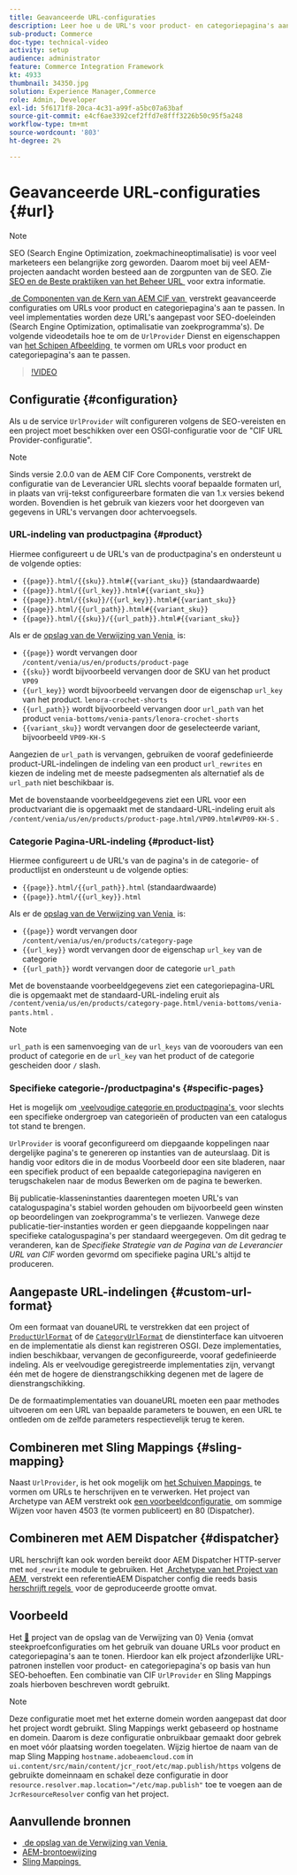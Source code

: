 ```yaml
---
title: Geavanceerde URL-configuraties
description: Leer hoe u de URL's voor product- en categoriepagina's aanpast. Hiermee kunnen implementaties URL's optimaliseren voor zoekprogramma's en detectie bevorderen.
sub-product: Commerce
doc-type: technical-video
activity: setup
audience: administrator
feature: Commerce Integration Framework
kt: 4933
thumbnail: 34350.jpg
solution: Experience Manager,Commerce
role: Admin, Developer
exl-id: 5f6171f8-20ca-4c31-a99f-a5bc07a63baf
source-git-commit: e4cf6ae3392cef2ffd7e8fff3226b50c95f5a248
workflow-type: tm+mt
source-wordcount: '803'
ht-degree: 2%

---
```


# Geavanceerde URL-configuraties {#url}

>[!NOTE]
>
>SEO (Search Engine Optimization, zoekmachineoptimalisatie) is voor veel marketeers een belangrijke zorg geworden. Daarom moet bij veel AEM-projecten aandacht worden besteed aan de zorgpunten van de SEO. Zie [&#x200B; SEO en de Beste praktijken van het Beheer URL &#x200B;](/help/managing/seo-and-url-management.md) voor extra informatie.

[&#x200B; de Componenten van de Kern van AEM CIF van &#x200B;](https://github.com/adobe/aem-core-cif-components) verstrekt geavanceerde configuraties om URLs voor product en categoriepagina&#39;s aan te passen. In veel implementaties worden deze URL&#39;s aangepast voor SEO-doeleinden (Search Engine Optimization, optimalisatie van zoekprogramma&#39;s). De volgende videodetails hoe te om de `UrlProvider` Dienst en eigenschappen van [&#x200B; het Schipen Afbeelding &#x200B;](https://sling.apache.org/documentation/the-sling-engine/mappings-for-resource-resolution.html) te vormen om URLs voor product en categoriepagina&#39;s aan te passen.

>[!VIDEO](https://video.tv.adobe.com/v/34350/?quality=12)

## Configuratie {#configuration}

Als u de service `UrlProvider` wilt configureren volgens de SEO-vereisten en een project moet beschikken over een OSGI-configuratie voor de &quot;CIF URL Provider-configuratie&quot;.

>[!NOTE]
>
>Sinds versie 2.0.0 van de AEM CIF Core Components, verstrekt de configuratie van de Leverancier URL slechts vooraf bepaalde formaten url, in plaats van vrij-tekst configureerbare formaten die van 1.x versies bekend worden. Bovendien is het gebruik van kiezers voor het doorgeven van gegevens in URL&#39;s vervangen door achtervoegsels.

### URL-indeling van productpagina {#product}

Hiermee configureert u de URL&#39;s van de productpagina&#39;s en ondersteunt u de volgende opties:

* `{{page}}.html/{{sku}}.html#{{variant_sku}}` (standaardwaarde)
* `{{page}}.html/{{url_key}}.html#{{variant_sku}}`
* `{{page}}.html/{{sku}}/{{url_key}}.html#{{variant_sku}}`
* `{{page}}.html/{{url_path}}.html#{{variant_sku}}`
* `{{page}}.html/{{sku}}/{{url_path}}.html#{{variant_sku}}`

Als er de [&#x200B; opslag van de Verwijzing van Venia &#x200B;](https://github.com/adobe/aem-cif-guides-venia) is:

* `{{page}}` wordt vervangen door `/content/venia/us/en/products/product-page`
* `{{sku}}` wordt bijvoorbeeld vervangen door de SKU van het product `VP09`
* `{{url_key}}` wordt bijvoorbeeld vervangen door de eigenschap `url_key` van het product. `lenora-crochet-shorts`
* `{{url_path}}` wordt bijvoorbeeld vervangen door `url_path` van het product `venia-bottoms/venia-pants/lenora-crochet-shorts`
* `{{variant_sku}}` wordt vervangen door de geselecteerde variant, bijvoorbeeld `VP09-KH-S`

Aangezien de `url_path` is vervangen, gebruiken de vooraf gedefinieerde product-URL-indelingen de indeling van een product `url_rewrites` en kiezen de indeling met de meeste padsegmenten als alternatief als de `url_path` niet beschikbaar is.

Met de bovenstaande voorbeeldgegevens ziet een URL voor een productvariant die is opgemaakt met de standaard-URL-indeling eruit als `/content/venia/us/en/products/product-page.html/VP09.html#VP09-KH-S` .

### Categorie Pagina-URL-indeling {#product-list}

Hiermee configureert u de URL&#39;s van de pagina&#39;s in de categorie- of productlijst en ondersteunt u de volgende opties:

* `{{page}}.html/{{url_path}}.html` (standaardwaarde)
* `{{page}}.html/{{url_key}}.html`

Als er de [&#x200B; opslag van de Verwijzing van Venia &#x200B;](https://github.com/adobe/aem-cif-guides-venia) is:

* `{{page}}` wordt vervangen door `/content/venia/us/en/products/category-page`
* `{{url_key}}` wordt vervangen door de eigenschap `url_key` van de categorie
* `{{url_path}}` wordt vervangen door de categorie `url_path`

Met de bovenstaande voorbeeldgegevens ziet een categoriepagina-URL die is opgemaakt met de standaard-URL-indeling eruit als `/content/venia/us/en/products/category-page.html/venia-bottoms/venia-pants.html` .

>[!NOTE]
> 
>`url_path` is een samenvoeging van de `url_keys` van de voorouders van een product of categorie en de `url_key` van het product of de categorie gescheiden door `/` slash.

### Specifieke categorie-/productpagina&#39;s {#specific-pages}

Het is mogelijk om [&#x200B; veelvoudige categorie en productpagina&#39;s &#x200B;](multi-template-usage.md) voor slechts een specifieke ondergroep van categorieën of producten van een catalogus tot stand te brengen.

`UrlProvider` is vooraf geconfigureerd om diepgaande koppelingen naar dergelijke pagina&#39;s te genereren op instanties van de auteurslaag. Dit is handig voor editors die in de modus Voorbeeld door een site bladeren, naar een specifiek product of een bepaalde categoriepagina navigeren en terugschakelen naar de modus Bewerken om de pagina te bewerken.

Bij publicatie-klasseninstanties daarentegen moeten URL&#39;s van cataloguspagina&#39;s stabiel worden gehouden om bijvoorbeeld geen winsten op beoordelingen van zoekprogramma&#39;s te verliezen. Vanwege deze publicatie-tier-instanties worden er geen diepgaande koppelingen naar specifieke cataloguspagina&#39;s per standaard weergegeven. Om dit gedrag te veranderen, kan de _Specifieke Strategie van de Pagina van de Leverancier URL van CIF_ worden gevormd om specifieke pagina URL&#39;s altijd te produceren.

## Aangepaste URL-indelingen {#custom-url-format}

Om een formaat van douaneURL te verstrekken dat een project of [`ProductUrlFormat` &#x200B;](https://javadoc.io/doc/com.adobe.commerce.cif/core-cif-components-core/latest/com/adobe/cq/commerce/core/components/services/urls/ProductUrlFormat.html) of de [`CategoryUrlFormat` &#x200B;](https://javadoc.io/doc/com.adobe.commerce.cif/core-cif-components-core/latest/com/adobe/cq/commerce/core/components/services/urls/CategoryUrlFormat.html) de dienstinterface kan uitvoeren en de implementatie als dienst kan registreren OSGI. Deze implementaties, indien beschikbaar, vervangen de geconfigureerde, vooraf gedefinieerde indeling. Als er veelvoudige geregistreerde implementaties zijn, vervangt één met de hogere de dienstrangschikking degenen met de lagere de dienstrangschikking.

De de formaatimplementaties van douaneURL moeten een paar methodes uitvoeren om een URL van bepaalde parameters te bouwen, en een URL te ontleden om de zelfde parameters respectievelijk terug te keren.

## Combineren met Sling Mappings {#sling-mapping}

Naast `UrlProvider`, is het ook mogelijk om [&#x200B; het Schuiven Mappings &#x200B;](https://sling.apache.org/documentation/the-sling-engine/mappings-for-resource-resolution.html) te vormen om URLs te herschrijven en te verwerken. Het project van Archetype van AEM verstrekt ook [&#x200B; een voorbeeldconfiguratie &#x200B;](https://github.com/adobe/aem-cif-project-archetype/tree/master/src/main/archetype/samplecontent/src/main/content/jcr_root/etc/map.publish) om sommige Wijzen voor haven 4503 (te vormen publiceert) en 80 (Dispatcher).

## Combineren met AEM Dispatcher {#dispatcher}

URL herschrijft kan ook worden bereikt door AEM Dispatcher HTTP-server met `mod_rewrite` module te gebruiken. Het [&#x200B; Archetype van het Project van AEM &#x200B;](https://github.com/adobe/aem-project-archetype) verstrekt een referentieAEM Dispatcher config die reeds basis[&#x200B; herschrijft regels &#x200B;](https://github.com/adobe/aem-project-archetype/tree/master/src/main/archetype/dispatcher.cloud) voor de geproduceerde grootte omvat.

## Voorbeeld

Het [&#128279;](https://github.com/adobe/aem-cif-guides-venia) project van de opslag van de Verwijzing van 0&rbrace; Venia &lbrace;omvat steekproefconfiguraties om het gebruik van douane URLs voor product en categoriepagina&#39;s aan te tonen.  Hierdoor kan elk project afzonderlijke URL-patronen instellen voor product- en categoriepagina&#39;s op basis van hun SEO-behoeften. Een combinatie van CIF `UrlProvider` en Sling Mappings zoals hierboven beschreven wordt gebruikt.

>[!NOTE]
>
>Deze configuratie moet met het externe domein worden aangepast dat door het project wordt gebruikt. Sling Mappings werkt gebaseerd op hostname en domein. Daarom is deze configuratie onbruikbaar gemaakt door gebrek en moet vóór plaatsing worden toegelaten. Wijzig hiertoe de naam van de map Sling Mapping `hostname.adobeaemcloud.com` in `ui.content/src/main/content/jcr_root/etc/map.publish/https` volgens de gebruikte domeinnaam en schakel deze configuratie in door `resource.resolver.map.location="/etc/map.publish"` toe te voegen aan de `JcrResourceResolver` config van het project.

## Aanvullende bronnen

* [&#x200B; de opslag van de Verwijzing van Venia &#x200B;](https://github.com/adobe/aem-cif-guides-venia)
* [AEM-brontoewijzing](/help/sites-deploying/resource-mapping.md)
* [&#x200B; Sling Mappings &#x200B;](https://sling.apache.org/documentation/the-sling-engine/mappings-for-resource-resolution.html)
